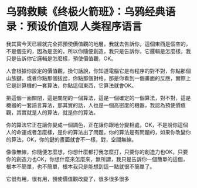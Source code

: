 # 乌鸦救赎《终极火箭班》：乌鸦经典语录：预设价值观  人类程序语言

我其實今天已經就完全把預使價值觀的地層，我就去告訴你，這個東西是個空的，不是個空的，因為是空的，所以你隨便創造，我只是告訴你，它邏輯是怎麼樣，我只是告訴你它邏輯是怎麼樣，預使價值觀，OK。

人會根據你設定的價值觀，換句話說，你知道電腦它是有程序的對不對，你點那個山族鍵，或者你點那個拔岔，你點那個對格，那是你看到一個畫面的反應，實際上它是計算機的一套算法，你點這個東西，它算法就會OK。

把這個一面關閉，這是關閉的一個算法，這是一個確定的一個算法，對不對，這是機器的一套語言算法，那其實的話，人也是一個高密度的機器，我認為預使價值觀，其實就是人的算法，就是你的算法。

你的算法它正在讓你變成一個調色，正在讓你跟地分變相處，OK，不是說你這個人的命運或者怎麼樣，是你的算法出了問題，你的算法是有問題的，如果你改變你的算法，OK，你的鍵的畫面就會不一樣，對，空間無線。

像像無線，你隨便怎麼想，你想什麼都打我怎麼打，只要你的創造力也OK，只要你的創造力也OK，你想什麼來怎麼來，無所謂，我只是告訴你一個簡單的這個，根本不簡單，也不簡單，根本我只是能想到這一點就很不簡單了。

它很有用，很有用，預使價值觀改變了，很多很多很多